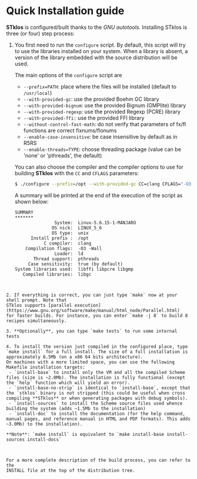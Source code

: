 Quick Installation guide
=======================

**STklos** is configured/built thanks to the *GNU autotools*. Installing STklos is three (or
four) step process:

1.  You first need to run the `configure` script. By default, this script will try to use the
    libraries installed on your system. When a library is absent, a version of the library embedded
    with the source distribution will be used.

    The main options of the `configure` script are

    - `--prefix=PATH`: place where the files will be installed (default to `/usr/local`)
    - `--with-provided-gc`: use the provided Boehm GC library
    - `--with-provided-bignum`: use the provided Bignum (GMPlite) library
    - `--with-provided-regexp`: use the provided Regexp (PCRE) library
    - `--with-provided-ffi:` use the provided FFI library
    - `--without-control-fast-math`: do not verify that parameters of fx/fl functions are correct fixnums/flonums
    - `--enable-case-insensitive`: be case insensitive by default as in R5RS
    - `--enable-threads=TYPE`: choose threading package (value can be 'none' or 'pthreads', the default)

    You can also choose the compiler and the compiler options to use for building **STklos** with the `CC` and `CFLAGS` parameters:

     ```bash
     $ ./configure --prefix=/opt --with-provided-gc CC=clang CFLAGS="-O3 -Wall"
    ```
    A summary will be printed at the end of the execution of the script as shown below:

    ```
    SUMMARY
    *******
                   System:  Linux-5.6.15-1-MANJARO
                  OS nick:  LINUX_5_6
                  OS type:  unix
          Install prefix :  /opt
               C compiler:  clang
        Compilation flags:  -O3 -Wall
                   Loader:  ld
           Thread support:  pthreads
         Case sensitivity:  true (by default)
    System libraries used:  libffi libpcre libgmp
       Compiled libraries:  libgc
   ```


2. If everything is correct, you can just type `make` now at your shell prompt. Note that
   STklos supports [parallel execution](https://www.gnu.org/software/make/manual/html_node/Parallel.html)
   for faster builds. For instance, you can enter `make -j 8` to build 8 recipes simultaneously.

3. **Optionally**, you can type `make tests` to run some internal tests

4. To install the version just compiled in the configured place, type `make install` for a full install. The size of a full installation is approximately 6.5Mb (on a x86 64 bits architecture).  
On machines with a more limited space, you can use the following Makefile installation targets:
    - `install-base` to install only the VM and all the compiled Scheme files (size is ~2.0Mb). The installation is fully functional (except the `help` function which will yield an error).
    - `install-base-no-strip` is identical to `install-base`, except that the `stklos` binary is not stripped (this could be useful when cross compiling **STklos** or when generating packages with debug symbols).
    - `install-sources` to install the Scheme source files used whence building the system (adds ~1.5Mb to the installation)
    - `install-doc` to install the documentation (for the help command, manual pages, and reference manual in HTML and PDF formats). This adds ~3.0Mb) to the installation).

**Note**: `make install` is equivalent to `make install-base install-sources install-docs`



For a more complete description of the build process, you can refer to the
INSTALL file at the top of the distribution tree.
